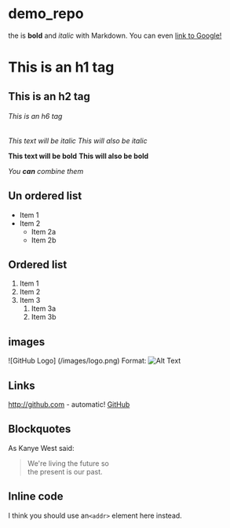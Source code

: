# demo_repo
the is **bold** and *italic* with Markdown. You can even [link to Google!](http://google.com)

# This is an h1 tag #
## This is an h2 tag ##
###### This is an h6 tag ######

*This text will be italic*
_This will also be italic_

**This text will be bold**
__This will also be bold__

_You **can** combine them_

## Un ordered list ##
* Item 1
* Item 2
  * Item 2a
  * Item 2b
 
## Ordered list ##
1. Item 1
1. Item 2
1. Item 3
   1. Item 3a
   1. Item 3b
  
 ## images ##
![GitHub Logo] (/images/logo.png)
Format: ![Alt Text](url)

## Links ##
http://github.com - automatic!
[GitHub](http://github.com)

## Blockquotes 
As Kanye West said:
> We're living the future so <br>
> the present is our past.

## Inline code
I think you should use an`<addr>` element here instead.
